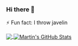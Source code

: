 ### Hi there 👋

⚡ Fun fact: I throw javelin

<a href="https://github.com/hamgod420/hamgod420">
  <img align="center" src="https://github-readme-stats.vercel.app/api/top-langs/?username=hamgod420&hide=java,html,tex&title_color=ffffff&text_color=c9cacc&icon_color=2bbc8a&bg_color=1d1f21&langs_count=3" />
</a>
<a href="https://github.com/hamgod420/hamgod420">
  <img align="center" src="https://github-readme-stats.vercel.app/api?username=hamgod420&show_icons=true&line_height=27&count_private=true&title_color=ffffff&text_color=c9cacc&icon_color=2bbc8a&bg_color=1d1f21" alt="Martin's GitHub Stats" />
</a>
